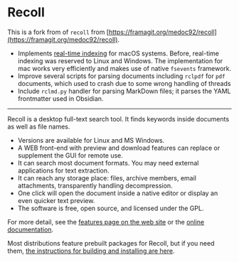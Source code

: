 # Recoll

This is a fork from of `recoll` from [https://framagit.org/medoc92/recoll](https://framagit.org/medoc92/recoll).

- Implements [real-time indexing](https://www.recoll.org/usermanual/webhelp/docs/RCL.INDEXING.MONITOR.html) for macOS systems. Before, real-time indexing was reserved to Linux and Windows. The implementation for mac works very efficiently and makes use of native `fsevents` framework.
- Improve several scripts for parsing documents including `rclpdf` for `pdf` documents, which used to crash due to some wrong handling of threads
- Include `rclmd.py` handler for parsing MarkDown files; it parses the YAML frontmatter used in Obsidian.

---

Recoll is a desktop full-text search tool. It finds keywords inside
documents as well as file names. 

* Versions are available for Linux and MS Windows.
* A WEB front-end with preview and download features can replace or
  supplement the GUI for remote use. 
* It can search most document formats. You may need external applications
  for text extraction. 
* It can reach any storage place: files, archive members, email
  attachments, transparently handling decompression. 
* One click will open the document inside a native editor or display an
  even quicker text preview. 
* The software is free, open source, and licensed under the GPL.

For more detail, see the [features page on the web site](https://www.recoll.org/features.html) or
the [online documentation](https://www.recoll.org/pages/documentation.html). 

Most distributions feature prebuilt packages for Recoll, but if you need them, [the instructions for
building and installing are here](https://www.recoll.org/usermanual/usermanual.html#RCL.INSTALL.BUILDING).
